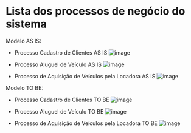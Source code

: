 # Lista dos processos de negócio do sistema

Modelo AS IS:
- Processo Cadastro de Clientes AS IS
![image](https://github.com/ICEI-PUC-Minas-PMV-SI/pmv-si-2023-2-pe2-t1-dora-veiculos/assets/127332121/cd846ce6-d28f-4bf5-8a9e-54c4a3599348)

- Processo Aluguel de Veículo AS IS
![image](https://github.com/ICEI-PUC-Minas-PMV-SI/pmv-si-2023-2-pe2-t1-dora-veiculos/assets/127332121/f34829bc-85de-4ba3-99a6-524d254826a6)

- Processo de Aquisição de Veículos pela Locadora AS IS
![image](https://github.com/ICEI-PUC-Minas-PMV-SI/pmv-si-2023-2-pe2-t1-dora-veiculos/assets/127332121/83e12dcf-935c-4f88-bc7a-50c60e40c4d4)

Modelo TO BE:
- Processo Cadastro de Clientes TO BE
  ![image](https://github.com/ICEI-PUC-Minas-PMV-SI/pmv-si-2023-2-pe2-t1-dora-veiculos/assets/127332121/176b1f3c-3d72-4596-ad62-c54a0c14e3a4)

- Processo Aluguel de Veículo TO BE
  ![image](https://github.com/ICEI-PUC-Minas-PMV-SI/pmv-si-2023-2-pe2-t1-dora-veiculos/assets/127332121/9b25f642-5f00-404f-ba49-bc80f19adfef)
  
- Processo de Aquisição de Veículos pela Locadora TO BE
  ![image](https://github.com/ICEI-PUC-Minas-PMV-SI/pmv-si-2023-2-pe2-t1-dora-veiculos/assets/127332121/76774ccf-2143-4696-a55c-558a278c2af0)




